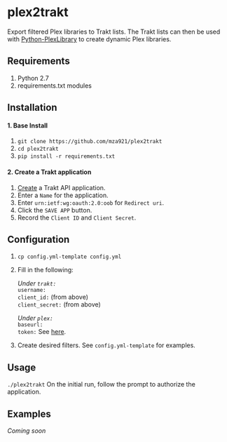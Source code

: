 # plex2trakt
Export filtered Plex libraries to Trakt lists. The Trakt lists can then be used with [Python-PlexLibrary](https://github.com/adamgot/python-plexlibrary) to create dynamic Plex libraries.

## Requirements
1. Python 2.7
2. requirements.txt modules

## Installation  
#### 1. Base Install
1.  `git clone https://github.com/mza921/plex2trakt`
2. `cd plex2trakt`
3. `pip install -r requirements.txt`
#### 2. Create a Trakt application
1. [Create](https://trakt.tv/oauth/applications/new) a Trakt API application.
2. Enter a `Name` for the application.
3. Enter `urn:ietf:wg:oauth:2.0:oob` for `Redirect uri`.
4. Click the `SAVE APP` button.
5. Record the `Client ID` and `Client Secret`.  
## Configuration
1. `cp config.yml-template config.yml`
2. Fill in the following:

    *Under `trakt:`*  
    `username:`  
    `client_id:` (from above)  
    `client_secret:` (from above)
    
    *Under `plex:`*  
    `baseurl:`  
    `token:`    See [here](https://support.plex.tv/articles/204059436-finding-an-authentication-token-x-plex-token/).
3. Create desired filters. See `config.yml-template` for examples.
## Usage
`./plex2trakt`
On the initial run, follow the prompt to authorize the application.
## Examples
*Coming soon*
